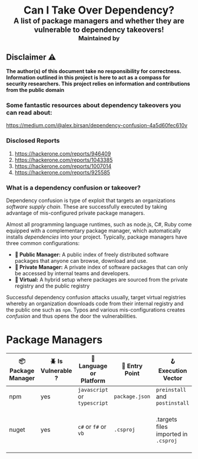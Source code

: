 <h1 align="center">Can I Take Over Dependency?<br><sup><sub>A list of package managers and whether they are vulnerable to dependency takeovers!<br><sup> Maintained by</sup></h1>


## Disclaimer :warning:

**The author(s) of this document take no responsibility for correctness. Information outlined in this project is here to act as a compass for security researchers. This project relies on information and contributions from the public domain**


### Some fantastic resources about dependency takeovers you can read about:
https://medium.com/@alex.birsan/dependency-confusion-4a5d60fec610v


### Disclosed Reports
1. https://hackerone.com/reports/946409
2. https://hackerone.com/reports/1043385
3. https://hackerone.com/reports/1007014
4. https://hackerone.com/reports/925585

### What is a dependency confusion or takeover?

Dependency confusion is type of exploit that targets an organizations *software supply chain*. These are successfully executed by taking advantage of mis-configured private package managers.


Almost all programming language runtimes, such as node.js, C#, Ruby come equipped with a complementary package manager, which automatically installs *dependencies* into your project. Typically, package managers have three common configurations:

- **🏪 Public Manager:** A public index of freely distributed software packages that anyone can browse, download and use.
- **🔐 Private Manager:** A private index of software packages that can only be accessed by internal teams and developers.
- **🎱 Virtual:** A hybrid setup where packages are sourced from the private registry and the public registry

Successful dependency confusion attacks usually, target virtual registries whereby an organization downloads code from their internal registry and the public one such as `npm`. Typos and various mis-configurations creates *confusion* and thus opens the door the vulnerabilities. 

# Package Managers

| 📦 Package Manager | 🪲 Is Vulnerable ? | 📓 Language or Platform | 🚪 Entry Point | 🪝 Execution Vector | 💾 PoC Code | 🏪 Registry  URLs  | 🛡️ Mitigation(s)
| - | - | -  | - | - | - | - | - |
| npm | yes | `javascript` or `typescript` | `package.json` | `preinstall` and `postinstall` | [npm example](./proof-of-concept/npm/) | https://www.npmjs.com/ | use a scoped namespace such as `@company/package` 
| nuget | yes | `c#` or `f#` or `vb` | `.csproj` |  .targets files imported in `.csproj` | [dotnet examples](./proof-of-concept/nuget/) | https://nuget.org | use a packageSourceMapping declaration in `nuget.config` and reserve a name prefix such as `Company.Namespace.Package`
